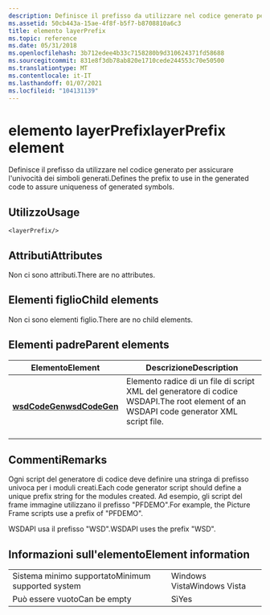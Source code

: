 ```yaml
---
description: Definisce il prefisso da utilizzare nel codice generato per assicurare l'univocità dei simboli generati.
ms.assetid: 50cb443a-15ae-4f8f-b5f7-b8708810a6c3
title: elemento layerPrefix
ms.topic: reference
ms.date: 05/31/2018
ms.openlocfilehash: 3b712edee4b33c7158280b9d310624371fd58688
ms.sourcegitcommit: 831e8f3db78ab820e1710cede244553c70e50500
ms.translationtype: MT
ms.contentlocale: it-IT
ms.lasthandoff: 01/07/2021
ms.locfileid: "104131139"
---
```

# <a name="layerprefix-element"></a><span data-ttu-id="fa266-103">elemento layerPrefix</span><span class="sxs-lookup"><span data-stu-id="fa266-103">layerPrefix element</span></span>

<span data-ttu-id="fa266-104">Definisce il prefisso da utilizzare nel codice generato per assicurare l'univocità dei simboli generati.</span><span class="sxs-lookup"><span data-stu-id="fa266-104">Defines the prefix to use in the generated code to assure uniqueness of generated symbols.</span></span>

## <a name="usage"></a><span data-ttu-id="fa266-105">Utilizzo</span><span class="sxs-lookup"><span data-stu-id="fa266-105">Usage</span></span>

``` syntax
<layerPrefix/>
```

## <a name="attributes"></a><span data-ttu-id="fa266-106">Attributi</span><span class="sxs-lookup"><span data-stu-id="fa266-106">Attributes</span></span>

<span data-ttu-id="fa266-107">Non ci sono attributi.</span><span class="sxs-lookup"><span data-stu-id="fa266-107">There are no attributes.</span></span>

## <a name="child-elements"></a><span data-ttu-id="fa266-108">Elementi figlio</span><span class="sxs-lookup"><span data-stu-id="fa266-108">Child elements</span></span>

<span data-ttu-id="fa266-109">Non ci sono elementi figlio.</span><span class="sxs-lookup"><span data-stu-id="fa266-109">There are no child elements.</span></span>

## <a name="parent-elements"></a><span data-ttu-id="fa266-110">Elementi padre</span><span class="sxs-lookup"><span data-stu-id="fa266-110">Parent elements</span></span>



| <span data-ttu-id="fa266-111">Elemento</span><span class="sxs-lookup"><span data-stu-id="fa266-111">Element</span></span>                                     | <span data-ttu-id="fa266-112">Descrizione</span><span class="sxs-lookup"><span data-stu-id="fa266-112">Description</span></span>                                                                          |
|---------------------------------------------|--------------------------------------------------------------------------------------|
| [<span data-ttu-id="fa266-113">**wsdCodeGen**</span><span class="sxs-lookup"><span data-stu-id="fa266-113">**wsdCodeGen**</span></span>](wsdcodegen.md)<br/> | <span data-ttu-id="fa266-114">Elemento radice di un file di script XML del generatore di codice WSDAPI.</span><span class="sxs-lookup"><span data-stu-id="fa266-114">The root element of an WSDAPI code generator XML script file.</span></span><br/> <br/> |



## <a name="remarks"></a><span data-ttu-id="fa266-115">Commenti</span><span class="sxs-lookup"><span data-stu-id="fa266-115">Remarks</span></span>

<span data-ttu-id="fa266-116">Ogni script del generatore di codice deve definire una stringa di prefisso univoca per i moduli creati.</span><span class="sxs-lookup"><span data-stu-id="fa266-116">Each code generator script should define a unique prefix string for the modules created.</span></span> <span data-ttu-id="fa266-117">Ad esempio, gli script del frame immagine utilizzano il prefisso "PFDEMO".</span><span class="sxs-lookup"><span data-stu-id="fa266-117">For example, the Picture Frame scripts use a prefix of "PFDEMO".</span></span>

<span data-ttu-id="fa266-118">WSDAPI usa il prefisso "WSD".</span><span class="sxs-lookup"><span data-stu-id="fa266-118">WSDAPI uses the prefix "WSD".</span></span>

## <a name="element-information"></a><span data-ttu-id="fa266-119">Informazioni sull'elemento</span><span class="sxs-lookup"><span data-stu-id="fa266-119">Element information</span></span>



|                                     |               |
|-------------------------------------|---------------|
| <span data-ttu-id="fa266-120">Sistema minimo supportato</span><span class="sxs-lookup"><span data-stu-id="fa266-120">Minimum supported system</span></span><br/> | <span data-ttu-id="fa266-121">Windows Vista</span><span class="sxs-lookup"><span data-stu-id="fa266-121">Windows Vista</span></span> |
| <span data-ttu-id="fa266-122">Può essere vuoto</span><span class="sxs-lookup"><span data-stu-id="fa266-122">Can be empty</span></span>                        | <span data-ttu-id="fa266-123">Sì</span><span class="sxs-lookup"><span data-stu-id="fa266-123">Yes</span></span>           |



 

 




